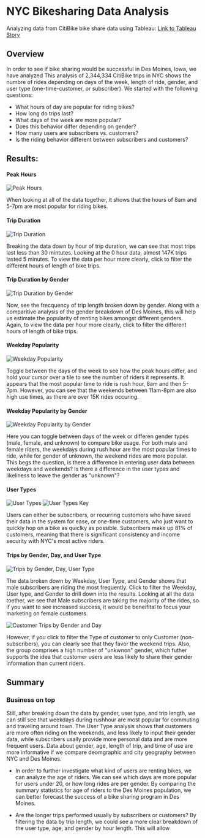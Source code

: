# NYC Bikesharing Data Analysis

Analyzing data from CitiBike bike share data using Tableau:
[Link to Tableau Story](https://public.tableau.com/app/profile/ellye/viz/Bike_Sharing_Challenge_16549766249820/BikeSharingChallenge?publish=yes)

## Overview 

In order to see if bike sharing would be successful in Des Moines, Iowa, we have analyzed 
This analysis of 2,344,334 CitiBike trips in NYC shows the numbre of rides depending on days of the week, length of ride, gender, and user type (one-time-customer, or subscriber). We started with the following questions:

* What hours of day are popular for riding bikes? 
* How long do trips last?
* What days of the week are more popular?
* Does this behavior differ depending on gender? 
* How many users are subscribers vs. customers? 
* Is the riding behavior different between subscribers and customers? 

## Results:

#### Peak Hours

![Peak Hours]()

When looking at all of the data together, it shows that the hours of 8am and 5-7pm are most popular for riding bikes. 

#### Trip Duration

![Trip Duration]()

Breaking the data down by hour of trip duration, we can see that most trips last less than 30 mintutes. Looking at the 0 hour data, almost 147K trips lasted 5 minutes. To view the data per hour more clearly, click to filter the different hours of length of bike trips. 

#### Trip Duration by Gender

![Trip Duration by Gender]()

Now, see the frecquency of trip length broken down by gender. Along with a comparitive analysis of the gender breakdown of Des Moines, this will help us estimate the popularity of renting bikes amongst different genders. Again, to view the data per hour more clearly, click to filter the different hours of length of bike trips. 

#### Weekday Popularity

![Weekday Popularity]()

Toggle between the days of the week to see how the peak hours differ, and hold your cursor over a tile to see the number of riders it represents. It appears that the most popular time to ride is rush hour, 8am and then 5-7pm. However, you can see that the weekends between 11am-8pm are also high use times, as there are over 15K rides occuring. 

#### Weekday Popularity by Gender

![Weekday Popularity by Gender]()

Here you can toggle between days of the week or differen gender types (male, female, and unknown) to compare bike usage. For both male and female riders, the weekdays during rush hour are the most popular times to ride, while for gender of unknown, the weekend rides are more popular. This begs the question, is there a difference in entering user data between weekdays and weekends? Is there a difference in the user types and likeliness to leave the gender as "unknown"?

#### User Types

![User Types]()
![User Types Key]()

Users can either be subscribers, or recurring customers who have saved their data in the system for ease, or one-time customers, who just want to quickly hop on a bike as quiclky as possible. Subscribers make up 81% of customers, meaning that there is significant consistency and income security with NYC's most active riders. 

#### Trips by Gender, Day, and User Type

![Trips by Gender, Day, User Type]()

The data broken down by Weekday, User Type, and Gender shows that male subscribers are riding the most frequently. Click to filter the Weekday, User type, and Gender to drill down into the results. Looking at all the data toether, we see that Male subscribers are taking the majority of the rides, so if you want to see increased success, it would be beneifital to focus your marketing on female customers. 

![Customer Trips by Gender and Day]()

However, if you click to filter the Type of customer to only Customer (non-subscribers), you can clearly see that they favor the weekend trips. Also, the group comprises a high number of "unkwnon" gender, which futher supports the idea that customer users are less likely to share their gender information than current riders. 

## Summary

### Business on top

Still, after breaking down the data by gender, user type, and trip length, we can still see that weekdays during rushhour are most popular for commuting and traveling around town. The User Type analysis shows that customers are more often riding on the weekends, and less likely to input their gender data, while subscribers usally provide more personal data and are more frequent users. Data about gender, age, length of trip, and time of use are more informative if we compare deomgraphic and city geography between NYC and Des Moines. 


- In order to further investigate what kind of users are renting bikes, we can analyze the age of riders. We can see which days are more popular for users under 20, or how long rides are per gender. By comparing the summary statistics for age of riders to the Des Moines population, we can better forecast the success of a bike sharing program in Des Moines. 


- Are the longer trips performed usually by subscribers or customers? 
    By filtering the data by trip length, we could see a more clear breakdown of the user type, age, and gender by hour length. This will allow 